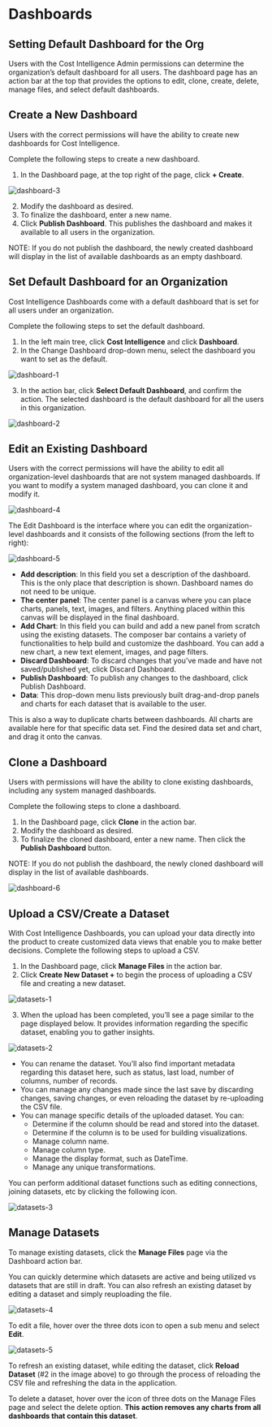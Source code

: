 # Dashboards    

## Setting Default Dashboard for the Org  

Users with the Cost Intelligence Admin permissions can determine the organization’s default dashboard for all users.  The dashboard page has an action bar at the top that provides the options to edit, clone, create, delete, manage files, and select default dashboards.     

## Create a New Dashboard  

Users with the correct permissions will have the ability to create new dashboards for Cost Intelligence. 

Complete the following steps to create a new dashboard.   

1. In the Dashboard page, at the top right of the page, click **+ Create**.    

![dashboard-3](https://github.com/spotinst/help/assets/106514736/8c947153-d95b-49e9-9e98-6323d4005800) 

2. Modify the dashboard as desired.  
3. To finalize the dashboard, enter a new name.   
4. Click **Publish Dashboard**. This publishes the dashboard and makes it available to all users in the organization.     

NOTE: If you do not publish the dashboard, the newly created dashboard will display in the list of available dashboards as an empty dashboard.    

## Set Default Dashboard for an Organization

Cost Intelligence Dashboards come with a default dashboard that is set for all users under an organization.  

Complete the following steps to set the default dashboard.

1. In the left main tree, click **Cost Intelligence** and click **Dashboard**.   
2. In the Change Dashboard drop-down menu, select the dashboard you want to set as the default.  

![dashboard-1](https://github.com/spotinst/help/assets/106514736/724f724f-5013-49bf-8e76-0b6388fb3669) 

3. In the action bar, click **Select Default Dashboard**, and confirm the action. The selected dashboard is the default dashboard for all the users in this organization.    

![dashboard-2](https://github.com/spotinst/help/assets/106514736/ac8a9589-4eb3-48b7-b1f3-764759296286)  

## Edit an Existing Dashboard    

Users with the correct permissions will have the ability to edit all organization-level dashboards that are not system managed dashboards. If you want to modify a system managed dashboard, you can clone it and modify it.  

![dashboard-4](https://github.com/spotinst/help/assets/106514736/72c9a54a-5292-47cd-b845-8097e802ad27)   

The Edit Dashboard is the interface where you can edit the organization-level dashboards and it consists of the following sections (from the left to right):  

![dashboard-5](https://github.com/spotinst/help/assets/106514736/762309f4-7860-4eb3-b23d-c6e2f3c3ec56) 

* **Add description**: In this field you set a description of the dashboard. This is the only place that description is shown. Dashboard names do not need to be unique.  
* **The center panel**: The center panel is a canvas where you can place charts, panels, text, images, and filters. Anything placed within this canvas will be displayed in the final dashboard.  
* **Add Chart**: In this field you can build and add a new panel from scratch using the existing datasets. The composer bar contains a variety of functionalities to help build and customize the dashboard. You can add a new chart, a new text element, images, and page filters.   
* **Discard Dashboard**: To discard changes that you’ve made and have not saved/published yet, click Discard Dashboard.   
* **Publish Dashboard**: To publish any changes to the dashboard, click Publish Dashboard.  
* **Data**: This drop-down menu lists previously built drag-and-drop panels and charts for each dataset that is available to the user.    

This is also a way to duplicate charts between dashboards. All charts are available here for that specific data set. Find the desired data set and chart, and drag it onto the canvas.  

## Clone a Dashboard   

Users with permissions will have the ability to clone existing dashboards, including any system managed dashboards. 

Complete the following steps to clone a dashboard.   

1. In the Dashboard page, click **Clone** in the action bar.  
2. Modify the dashboard as desired.  
3. To finalize the cloned dashboard, enter a new name. Then click the **Publish Dashboard** button.   

NOTE: If you do not publish the dashboard, the newly cloned dashboard will display in the list of available dashboards.  

![dashboard-6](https://github.com/spotinst/help/assets/106514736/443f9293-861a-4ec1-943f-32d4f053099c)   

## Upload a CSV/Create a Dataset    

With Cost Intelligence Dashboards, you can upload your data directly into the product to create customized data views that enable you to make better decisions. Complete the following steps to upload a CSV.    

1. In the Dashboard page, click **Manage Files** in the action bar.  
2. Click **Create New Dataset +** to begin the process of uploading a CSV file and creating a new dataset.  

![datasets-1](https://github.com/spotinst/help/assets/106514736/9aa8bcaa-ee99-4792-8027-9dc19999b4e8) 

3. When the upload has been completed, you’ll see a page similar to the page displayed below. It provides information regarding the specific dataset, enabling you to gather insights.     

![datasets-2](https://github.com/spotinst/help/assets/106514736/34a2d45c-c669-48fe-b1a0-a87cd3d80fd2) 

* You can rename the dataset. You’ll also find important metadata regarding this dataset here, such as status, last load, number of columns, number of records.  
* You can manage any changes made since the last save by discarding changes, saving changes, or even reloading the dataset by re-uploading the CSV file. 
* You can manage specific details of the uploaded dataset. You can:  
  - Determine if the column should be read and stored into the dataset.  
  - Determine if the column is to be used for building visualizations.   
  - Manage column name.  
  - Manage column type.  
  - Manage the display format, such as DateTime.  
  - Manage any unique transformations.    

You can perform additional dataset functions such as editing connections, joining datasets, etc by clicking the following icon.   

![datasets-3](https://github.com/spotinst/help/assets/106514736/170e83b8-0e10-4982-a727-61934572eedb)   

## Manage Datasets  

To manage existing datasets, click the **Manage Files** page via the Dashboard action bar.  

You can quickly determine which datasets are active and being utilized vs datasets that are still in draft. You can also refresh an existing dataset by editing a dataset and simply reuploading the file.  

![datasets-4](https://github.com/spotinst/help/assets/106514736/3f94acd9-7c77-443d-9a15-a7caac69aca3) 

To edit a file, hover over the three dots icon to open a sub menu and select **Edit**.  

![datasets-5](https://github.com/spotinst/help/assets/106514736/4d1af696-2634-4eae-9ec3-16eb3d8c377c) 
  
To refresh an existing dataset, while editing the dataset, click **Reload Dataset** (#2 in the image above) to go through the process of reloading the CSV file and refreshing the data in the application. 

To delete a dataset, hover over the icon of three dots on the Manage Files page and select the delete option. **This action removes any charts from all dashboards that contain this dataset**. 

  
